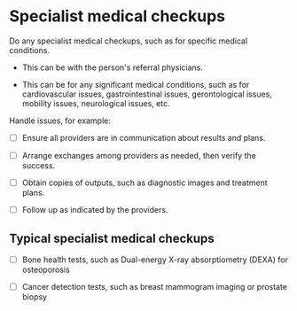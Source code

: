 # Specialist medical checkups

Do any specialist medical checkups, such as for specific medical conditions.

* This can be with the person's referral physicians.

* This can be for any significant medical conditions, such as for cardiovascular issues, gastrointestinal issues, gerontological issues, mobility issues, neurological issues, etc.

Handle issues, for example:

- [ ] Ensure all providers are in communication about results and plans.

- [ ] Arrange exchanges among providers as needed, then verify the success.

- [ ] Obtain copies of outputs, such as diagnostic images and treatment plans.

- [ ] Follow up as indicated by the providers.


## Typical specialist medical checkups

- [ ] Bone health tests, such as Dual-energy X-ray absorptiometry (DEXA) for osteoporosis

- [ ] Cancer detection tests, such as breast mammogram imaging or prostate biopsy
 
